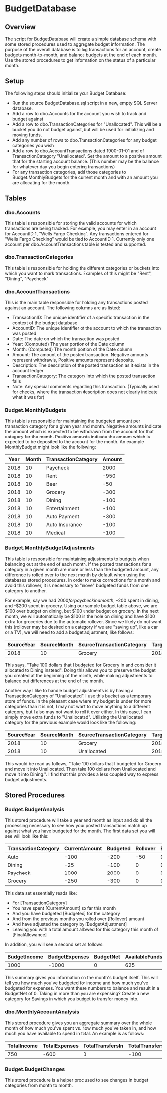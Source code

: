 # BudgetDatabase

## Overview

The script for BudgetDatabase will create a simple database schema with some stored procedures used to aggregate budget information.  The purpose of the overall database is to log transactions for an account, create budgets month-to-month, and balance budgets at the end of each month.  Use the stored procedures to get information on the status of a particular month.

## Setup

The following steps should initialize your Budget Database:
- Run the source BudgetDatabase.sql script in a new, empty SQL Server database.  
- Add a row to dbo.Accounts for the account you wish to track and budget against
- Add a row to dbo.TransactionCategories for "Unallocated".  This will be a bucket you do not budget against, but will be used for initializing and moving funds.
- Add any number of rows to dbo.TransactionCategories for any budget categories you wish
- Add a row to dbo.AccountTransactions dated 1900-01-01 and of TransactionCategory "Unallocated".  Set the amount to a positive amount that for the starting account balance.  (This number may be the balance for whatever day you begin entering transactions)
- For any transaction categories, add those categories to Budget.MonthlyBudgets for the current month and with an amount you are allocating for the month.

## Tables

### dbo.Accounts

This table is responsible for storing the valid accounts for which transactions are being tracked.  For example, you may enter in an account for AccountID 1, "Wells Fargo Checking".  Any transactions entered for "Wells Fargo Checking" would be tied to AccountID 1.  Currently only one account per dbo.AccountTransactions table is tested and supported.

### dbo.TransactionCategories

This table is responsible for holding the different categories or buckets into which you want to mark transactions.  Examples of this might be "Rent", "Dining", "Paycheck"

### dbo.AccountTransactions

This is the main table responsible for holding any transactions posted against an account.  The following columns are as listed:

- TransactionID: The unique identifier of a specific transaction in the context of the budget database
- AccountID: The unique identifier of the account to which the transaction was posted
- Date: The date on which the transaction was posted
- Year: (Computed) The year portion of the Date column
- Month: (Computed) The month portion of the Date column
- Amount: The amount of the posted transaction.  Negative amounts represent withdrawls, Positive amounts represent deposits.
- Description: The description of the posted transaction as it exists in the account ledger
- TransactionCategory: The category into which the posted transaction falls
- Note: Any special comments regarding this transaction. (Typically used for checks, where the transaction description does not clearly indicate what it was for)

### Budget.MonthlyBudgets

This table is responsible for maintaining the budgeted amount per transaction category for a given year and month.  Negative amounts indicate the amount which is expected to be withdrawn from the account for that category for the month.  Positive amounts indicate the amount which is expected to be deposited to the account for the month.  An example MonthlyBudget might look like the following:

| Year | Month | TransactionCategory | Amount |
| ---- | ----- | ------------------- | ------ |
| 2018 | 10    | Paycheck            | 2000   |
| 2018 | 10    | Rent                | -950   |
| 2018 | 10    | Beer                | -50    |
| 2018 | 10    | Grocery             | -300   |
| 2018 | 10    | Dining              | -100   |
| 2018 | 10    | Entertainment       | -100   |
| 2018 | 10    | Auto Payment        | -300   |
| 2018 | 10    | Auto Insurance      | -100   |
| 2018 | 10    | Medical             | -100   |

### Budget.MonthlyBudgetAdjustments

This table is responsible for maintaining adjustments to budgets when balancing out at the end of each month.  If the posted transactions for a category in a given month are more or less than the budgeted amount, any difference is rolled over to the next month by default when using the databases stored procedures.  In order to make corrections for a month and avoid this rollover, it is necessary to "move" budgeted funds from one category to another.

For example, say we had $2000 for paycheck in a month, -$200 spent in dining, and -$200 spent in grocery.  Using our sample budget table above, we are $100 over budget on dining, but $100 under budget on grocery.  In the next month, we will automatically be $100 in the hole on dining and have $100 extra for groceries due to the automatic rollover.  Since we likely do not want this (rollover may be desired on a category if we are "saving up", like a car or a TV), we will need to add a budget adjustment, like follows:

| SourceYear | SourceMonth | SourceTransactionCategory | TargetYear | TargetMonth | TargetTransactionCategory | Amount |
| ---------- | ----------- | ------------------------- | ---------- | ----------- | ------------------------- | ------ |
| 2018       | 10          | Grocery                   | 2018       | 10          | Dining                    | -100   |

This says, "Take 100 dollars that I budgeted for Grocery in and consider it allocated to Dining instead".  Doing this allows you to preserve the budget you created at the beginning of the month, while making adjustments to balance out differences at the end of the month.

Another way I like to handle budget adjustments is by having a TransactionCategory of "Unallocated".  I use this bucket as a temporary store of funds.  In the pleasant case where my budget is under for more categories than it is not, I may not want to move anything to a different category, but I also may not want to roll it over either.  In this case, I can simply move extra funds to "Unallocated".  Utilizing the Unallocated category for the previous example would look like the following:

| SourceYear | SourceMonth | SourceTransactionCategory | TargetYear | TargetMonth | TargetTransactionCategory | Amount |
| ---------- | ----------- | ------------------------- | ---------- | ----------- | ------------------------- | ------ |
| 2018       | 10          | Grocery                   | 2018       | 10          | Unallocated               | -100   |
| 2018       | 10          | Unallocated               | 2018       | 10          | Dining                    | -100   |

This would be read as follows, "Take 100 dollars that I budgeted for Grocery and move it into Unallocated.  Then take 100 dollars from Unallocated and move it into Dining.".  I find that this provides a less coupled way to express budget adjustments.

## Stored Procedures

### Budget.BudgetAnalysis

This stored procedure will take a year and month as input and do all the processing necessary to see how your posted transactions match up against what you have budgeted for the month.  The first data set you will see will look like this:

| TransactionCategory | CurrentAmount | Budgeted | Rollover | BudgetAdjustment | FinalAllowance |
| ------------------- | ------------- | -------- | -------- | ---------------- | -------------- |
| Auto                | -100          | -200     | -50      | 0                | -250           |
| Dining              | -25           | -100     | 0        | 0                | -100           |
| Paycheck            | 1000          | 2000     | 0        | 0                | 2000           |
| Grocery             | -250          | -300     | 0        | 0                | -300           |

This data set essentially reads like:
- For [TransactionCategory]
- You have spent [CurrentAmount] so far this month
- And you have budgeted [Budgeted] for the category
- And from the previous months you rolled over [Rollover] amount
- And have adjusted the category by [BudgetAdjustment]
- Leaving you with a total amount allowed for this category this month of [FinalAllowance]

In addition, you will see a second set as follows:

| BudgetIncome | BudgetExpenses | BudgetNet | AvailableFunds |
| ------------ | -------------- | --------- | -------------- |
| 1000         | -1000          | 0         | 625            |

This summary gives you information on the month's budget itself.  This will tell you how much you've budgeted for income and how much you've budgeted for expenses.  You want these numbers to balance and result in a BudgetNet of 0.  Taking in more than you are expensing?  Create a new category for Savings in which you budget to transfer money into.

### dbo.MonthlyAccountAnalysis

This stored procedure gives you an aggregate summary over the whole month of how much you've spent vs. how much you've taken in, and how much you have available to spend in total.  An example is as follows:

| TotalIncome | TotalExpenses | TotalTransfersIn | TotalTransfersOut | NetCashflow | TotalUnallocated |
| ----------- | ------------- | ---------------- | ----------------- | ----------- | ---------------- |
| 750         | -600          | 0                | -100              | 150         | 1500             |

### Budget.BudgetChanges

This stored procedure is a helper proc used to see changes in budget categories from month to month.













